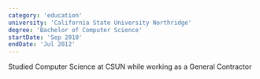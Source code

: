 ```yaml
---
category: 'education'
university: 'California State University Northridge'
degree: 'Bachelor of Computer Science'
startDate: 'Sep 2010'
endDate: 'Jul 2012'
---
```


Studied Computer Science at CSUN while working as a General Contractor
